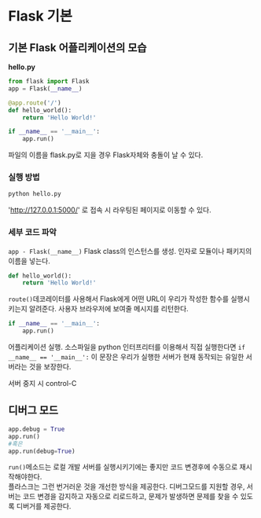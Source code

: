 # Flask 기본

## 기본 Flask 어플리케이션의 모습

**hello.py**

```Python
from flask import Flask
app = Flask(__name__)

@app.route('/')
def hello_world():
    return 'Hello World!'

if __name__ == '__main__':
    app.run()
```

파일의 이름을 flask.py로 지을 경우 Flask자체와 충돌이 날 수 있다.

### 실행 방법

```sh
python hello.py
```

'http://127.0.0.1:5000/' 로 접속 시 라우팅된 페이지로 이동할 수 있다.

### 세부 코드 파악

`app - Flask(__name__)`
Flask class의 인스턴스를 생성. 인자로 모듈이나 패키지의 이름을 넣는다.

```py
def hello_world():
    return 'Hello World!'
```

`route()`데코레이터를 사용해서 Flask에게 어떤 URL이 우리가 작성한 함수를 실행시키는지 알려준다. 사용자 브라우저에 보여줄 메시지를 리턴한다.

```py
if __name__ == '__main__':
    app.run()
```

어플리케이션 실행. 소스파일을 python 인터프리터를 이용해서 직접 실행한다면 `if __name__ == '__main__':` 이 문장은 우리가 실행한 서버가 현재 동작되는 유일한 서버라는 것을 보장한다.

서버 중지 시 control-C

## 디버그 모드

```py
app.debug = True
app.run()
#혹은
app.run(debug=True)
```

`run()`메소드는 로컬 개발 서버를 실행시키기에는 좋지만 코드 변경후에 수동으로 재시작해야한다.<br>
플라스크는 그런 번거러운 것을 개선한 방식을 제공한다. 디버그모드를 지원할 경우, 서버는 코드 변경을 감지하고 자동으로 리로드하고, 문제가 발생하면 문제를 찾을 수 있도록 디버거를 제공한다.
